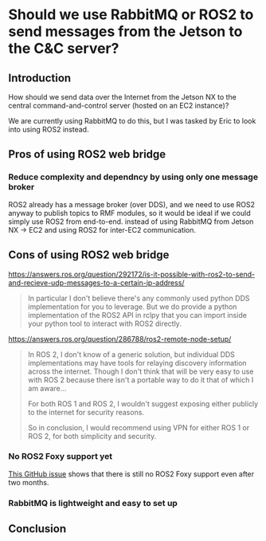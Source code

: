 # Should we use RabbitMQ or ROS2 to send messages from the Jetson to the C&C server?

## Introduction

How should we send data over the Internet
from the Jetson NX to the central command-and-control server
(hosted on an EC2 instance)?

We are currently using RabbitMQ to do this, 
but I was tasked by Eric to look into using ROS2 instead.

## Pros of using ROS2 web bridge

### Reduce complexity and dependncy by using only one message broker

ROS2 already has a message broker (over DDS),
and we need to use ROS2 anyway to publish topics to RMF modules,
so it would be ideal if we could simply use ROS2 from end-to-end.
instead of using RabbitMQ from Jetson NX -> EC2
and using ROS2 for inter-EC2 communication.

## Cons of using ROS2 web bridge

https://answers.ros.org/question/292172/is-it-possible-with-ros2-to-send-and-recieve-udp-messages-to-a-certain-ip-address/

> In particular I don't believe there's any commonly used python DDS
> implementation for you to leverage. But we do provide a python implementation
> of the ROS2 API in rclpy that you can import inside your python tool to
> interact with ROS2 directly.

https://answers.ros.org/question/286788/ros2-remote-node-setup/

> In ROS 2, I don't know of a generic solution, but individual DDS
> implementations may have tools for relaying discovery information across the
> internet. Though I don't think that will be very easy to use with ROS 2
> because there isn't a portable way to do it that of which I am aware...
> 
> For both ROS 1 and ROS 2, I wouldn't suggest exposing either publicly to the
> internet for security reasons.
> 
> So in conclusion, I would recommend using VPN for either ROS 1 or ROS 2, for
> both simplicity and security.
 
### 

### No ROS2 Foxy support yet

[This GitHub issue](https://github.com/RobotWebTools/rosbridge_suite/issues/536)
shows that there is still no ROS2 Foxy support even after two months.

### RabbitMQ is lightweight and easy to set up


## Conclusion
